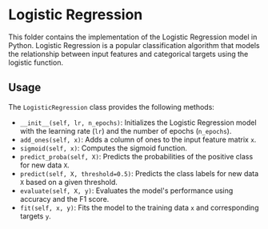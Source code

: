 # Logistic Regression

This folder contains the implementation of the Logistic Regression model in Python. Logistic Regression is a popular classification algorithm that models the relationship between input features and categorical targets using the logistic function.

## Usage

The `LogisticRegression` class provides the following methods:

- `__init__(self, lr, n_epochs)`: Initializes the Logistic Regression model with the learning rate (`lr`) and the number of epochs (`n_epochs`).
- `add_ones(self, x)`: Adds a column of ones to the input feature matrix `x`.
- `sigmoid(self, x)`: Computes the sigmoid function.
- `predict_proba(self, X)`: Predicts the probabilities of the positive class for new data `X`.
- `predict(self, X, threshold=0.5)`: Predicts the class labels for new data `X` based on a given threshold.
- `evaluate(self, X, y)`: Evaluates the model's performance using accuracy and the F1 score.
- `fit(self, x, y)`: Fits the model to the training data `x` and corresponding targets `y`.
